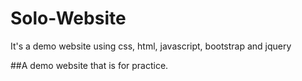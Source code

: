# Solo-Website
It's a demo website using css, html, javascript, bootstrap and jquery

##A demo website that is for practice.

